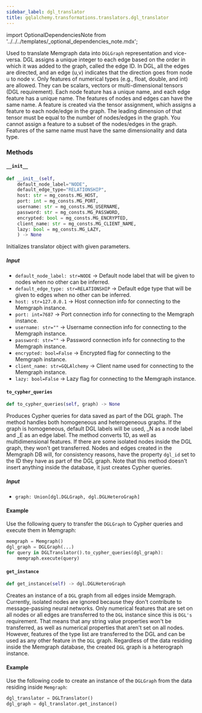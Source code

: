 ```yaml
---
sidebar_label: dgl_translator
title: gqlalchemy.transformations.translators.dgl_translator
---
```


import OptionalDependenciesNote from '../../../templates/_optional_dependencies_note.mdx';

<OptionalDependenciesNote/>

Used to translate Memgraph data into `DGLGraph` representation and vice-versa.
DGL assigns a unique integer to each edge based on the order in which it was added to the graph, called the edge ID. In DGL, all the edges are directed, and an edge (u,v) indicates that the direction goes from node u to node v. Only features of numerical types (e.g., float, double, and int) are allowed. They can be scalars, vectors or multi-dimensional tensors (DGL requirement). Each node feature has a unique name, and each edge feature has a unique name. The features of nodes and edges can have the same name. A feature is created via the tensor assignment, which assigns a feature to each node/edge in the graph. The leading dimension of that tensor must be equal to the number of nodes/edges in the graph. You cannot assign a feature to a subset of the nodes/edges in the graph. Features of the same name must have the same dimensionality and data type.

### Methods

#### `__init__`

```python
def __init__(self, 
    default_node_label="NODE",
    default_edge_type="RELATIONSHIP",
    host: str = mg_consts.MG_HOST,
    port: int = mg_consts.MG_PORT,
    username: str = mg_consts.MG_USERNAME,
    password: str = mg_consts.MG_PASSWORD,
    encrypted: bool = mg_consts.MG_ENCRYPTED,
    client_name: str = mg_consts.MG_CLIENT_NAME,
    lazy: bool = mg_consts.MG_LAZY,
    ) -> None
```

Initializes translator object with given parameters.

##### Input
- `default_node_label: str=NODE` -> Default node label that will be given to nodes when no other can be inferred.
- `default_edge_type: str=RELATIONSHIP` -> Default edge type that will be given to edges when no other can be inferred.
- `host: str=127.0.0.1` -> Host connection info for connecting to the Memgraph instance.
- `port: int=7687` -> Port connection info for connecting to the Memgraph instance.
- `username: str=""` -> Username connection info for connecting to the Memgraph instance.
- `password: str=""` -> Password connection info for connecting to the Memgraph instance.
- `encrypted: bool=False` -> Encrypted flag for connecting to the Memgraph instance.
- `client_name: str=GQLAlchemy` -> Client name used for connecting to the Memgraph instance.
- `lazy: bool=False` -> Lazy flag for connecting to the Memgraph instance.

#### `to_cypher_queries`

```python
def to_cypher_queries(self, graph) -> None
```

Produces Cypher queries for data saved as part of the DGL graph. The method handles both homogeneous and heterogeneous graphs. If the graph is homogeneous, default DGL labels will be used, _N as a node label and _E as an edge label. The method converts 1D, as well as multidimensional features. If there are some isolated nodes inside the DGL graph, they won't get transferred. Nodes and edges created in the Memgraph DB will, for consistency reasons, have the property `dgl_id` set to the ID they have as part of the DGL graph. Note that this method doesn't insert anything inside the database, it just creates Cypher queries.

##### Input
- `graph: Union[dgl.DGLGraph, dgl.DGLHeteroGraph]`

#### Example

Use the following query to transfer the `DGLGraph` to Cypher queries and execute them in Memgraph:

```python
memgraph = Memgraph()
dgl_graph = DGLGraph(...)
for query in DGLTranslator().to_cypher_queries(dgl_graph):
    memgraph.execute(query)
```

#### `get_instance`

```python
def get_instance(self) -> dgl.DGLHeteroGraph
```

Creates an instance of a `DGL` graph from all edges inside Memgraph. Currently, isolated nodes are ignored because they don't contribute to message-passing neural networks. Only numerical features that are set on all nodes or all edges are transferred to the `DGL` instance since this is `DGL's` requirement. That means that any string value properties won't be transferred, as well as numerical properties that aren't set on all nodes. However, features of the type list are transferred to the DGL and can be used as any other feature in the `DGL` graph. Regardless of the data residing inside the Memgraph database, the created `DGL` graph is a heterograph instance.

#### Example

Use the following code to create an instance of the `DGLGraph` from the data residing inside `Memgraph`:

```python
dgl_translator = DGLTranslator()
dgl_graph = dgl_translator.get_instance()
```